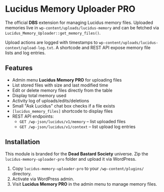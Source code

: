 # Lucidus Memory Uploader PRO

The official **DBS** extension for managing Lucidus memory files. Uploaded memories live in `wp-content/uploads/lucidus-memory` and can be fetched via `Lucidus_Memory_Uploader::get_memory_files()`.

Upload actions are logged with timestamps to `wp-content/uploads/lucidus-context/upload-log.txt`. A shortcode and REST API expose memory file lists and log entries.

## Features
* Admin menu **Lucidus Memory PRO** for uploading files
* List stored files with size and last modified time
* Edit or delete memory files directly from the table
* Display total memory used
* Activity log of uploads/edits/deletions
* Small "Ask Lucidus" chat box checks if a file exists
* `[lucidus_memory_files]` shortcode to display files
* REST API endpoints:
  * `GET /wp-json/lucidus/v1/memory` – list uploaded files
  * `GET /wp-json/lucidus/v1/context` – list upload log entries

## Installation
This module is branded for the **Dead Bastard Society** universe. Zip the `lucidus-memory-uploader-pro` folder and upload it via WordPress.
1. Copy `lucidus-memory-uploader-pro` to your `/wp-content/plugins/` directory.
2. Activate via WordPress admin.
3. Visit **Lucidus Memory PRO** in the admin menu to manage memory files.
